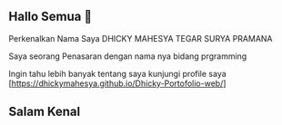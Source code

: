 ## Hallo Semua 👋

Perkenalkan Nama Saya DHICKY MAHESYA TEGAR SURYA PRAMANA

Saya seorang Penasaran dengan nama nya bidang prgramming

Ingin tahu lebih banyak tentang saya kunjungi profile saya [https://dhickymahesya.github.io/Dhicky-Portofolio-web/]

## Salam Kenal 

